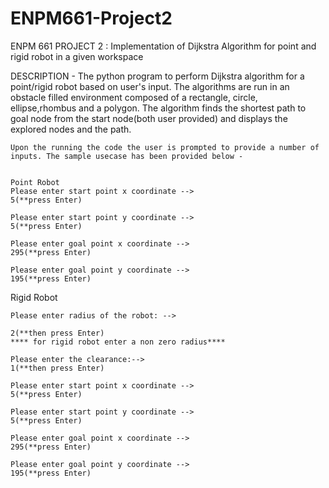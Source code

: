 # ENPM661-Project2
ENPM 661 PROJECT 2 : Implementation of Dijkstra Algorithm for point and rigid robot in a given workspace

DESCRIPTION - The python program  to perform Dijkstra algorithm for a point/rigid robot based on user's input.
The algorithms are run in an obstacle filled environment composed of a rectangle, circle, ellipse,rhombus and a polygon. The algorithm finds the shortest path to goal node from the start node(both user provided) and displays the explored nodes and the path.

	Upon the running the code the user is prompted to provide a number of inputs. The sample usecase has been provided below -

	
	Point Robot
	Please enter start point x coordinate -->
	5(**press Enter)

	Please enter start point y coordinate -->
	5(**press Enter)
	
	Please enter goal point x coordinate -->
	295(**press Enter)
	
	Please enter goal point y coordinate -->
	195(**press Enter)
	
	
	
  Rigid Robot
  
  
  
	Please enter radius of the robot: -->
  
	2(**then press Enter)
	**** for rigid robot enter a non zero radius****
	
	Please enter the clearance:-->
	1(**then press Enter)
	
	Please enter start point x coordinate -->
	5(**press Enter)

	Please enter start point y coordinate -->
	5(**press Enter)
	
	Please enter goal point x coordinate -->
	295(**press Enter)
	
	Please enter goal point y coordinate -->
	195(**press Enter)
	
